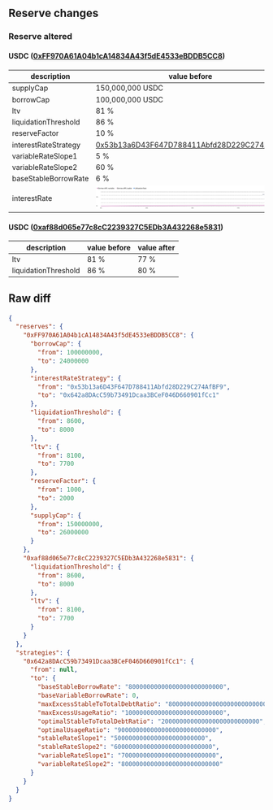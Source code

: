 ## Reserve changes

### Reserve altered

#### USDC ([0xFF970A61A04b1cA14834A43f5dE4533eBDDB5CC8](https://arbiscan.io/address/0xFF970A61A04b1cA14834A43f5dE4533eBDDB5CC8))

| description | value before | value after |
| --- | --- | --- |
| supplyCap | 150,000,000 USDC | 26,000,000 USDC |
| borrowCap | 100,000,000 USDC | 24,000,000 USDC |
| ltv | 81 % | 77 % |
| liquidationThreshold | 86 % | 80 % |
| reserveFactor | 10 % | 20 % |
| interestRateStrategy | [0x53b13a6D43F647D788411Abfd28D229C274AfBF9](https://arbiscan.io/address/0x53b13a6D43F647D788411Abfd28D229C274AfBF9) | [0x642a8DAcC59b73491Dcaa3BCeF046D660901fCc1](https://arbiscan.io/address/0x642a8DAcC59b73491Dcaa3BCeF046D660901fCc1) |
| variableRateSlope1 | 5 % | 7 % |
| variableRateSlope2 | 60 % | 80 % |
| baseStableBorrowRate | 6 % | 8 % |
| interestRate | ![before](/.assets/2054bce529b78cac463f95dc79fc18b65a0c1f44.svg) | ![after](/.assets/08d9252b4f8f8c9e59638a9a35a34e736f126166.svg) |

#### USDC ([0xaf88d065e77c8cC2239327C5EDb3A432268e5831](https://arbiscan.io/address/0xaf88d065e77c8cC2239327C5EDb3A432268e5831))

| description | value before | value after |
| --- | --- | --- |
| ltv | 81 % | 77 % |
| liquidationThreshold | 86 % | 80 % |


## Raw diff

```json
{
  "reserves": {
    "0xFF970A61A04b1cA14834A43f5dE4533eBDDB5CC8": {
      "borrowCap": {
        "from": 100000000,
        "to": 24000000
      },
      "interestRateStrategy": {
        "from": "0x53b13a6D43F647D788411Abfd28D229C274AfBF9",
        "to": "0x642a8DAcC59b73491Dcaa3BCeF046D660901fCc1"
      },
      "liquidationThreshold": {
        "from": 8600,
        "to": 8000
      },
      "ltv": {
        "from": 8100,
        "to": 7700
      },
      "reserveFactor": {
        "from": 1000,
        "to": 2000
      },
      "supplyCap": {
        "from": 150000000,
        "to": 26000000
      }
    },
    "0xaf88d065e77c8cC2239327C5EDb3A432268e5831": {
      "liquidationThreshold": {
        "from": 8600,
        "to": 8000
      },
      "ltv": {
        "from": 8100,
        "to": 7700
      }
    }
  },
  "strategies": {
    "0x642a8DAcC59b73491Dcaa3BCeF046D660901fCc1": {
      "from": null,
      "to": {
        "baseStableBorrowRate": "80000000000000000000000000",
        "baseVariableBorrowRate": 0,
        "maxExcessStableToTotalDebtRatio": "800000000000000000000000000",
        "maxExcessUsageRatio": "100000000000000000000000000",
        "optimalStableToTotalDebtRatio": "200000000000000000000000000",
        "optimalUsageRatio": "900000000000000000000000000",
        "stableRateSlope1": "5000000000000000000000000",
        "stableRateSlope2": "600000000000000000000000000",
        "variableRateSlope1": "70000000000000000000000000",
        "variableRateSlope2": "800000000000000000000000000"
      }
    }
  }
}
```